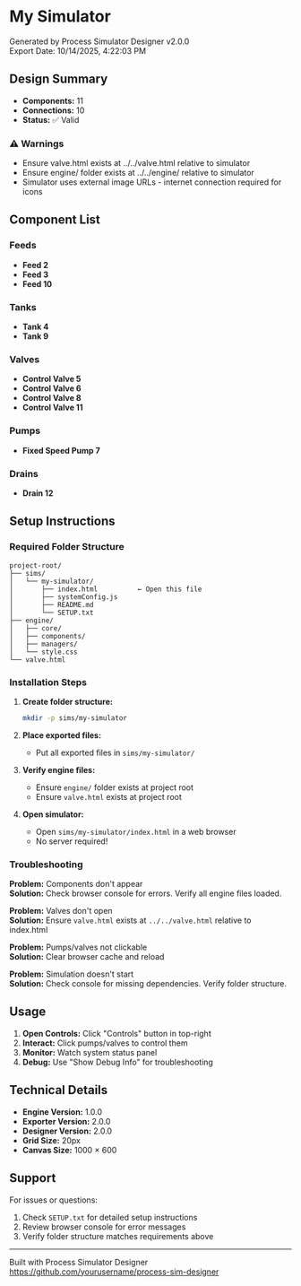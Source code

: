 # My Simulator

Generated by Process Simulator Designer v2.0.0  
Export Date: 10/14/2025, 4:22:03 PM

## Design Summary

- **Components:** 11
- **Connections:** 10
- **Status:** ✅ Valid


### ⚠️ Warnings
- Ensure valve.html exists at ../../valve.html relative to simulator
- Ensure engine/ folder exists at ../../engine/ relative to simulator
- Simulator uses external image URLs - internet connection required for icons


## Component List


### Feeds
- **Feed 2**
- **Feed 3**
- **Feed 10**


### Tanks
- **Tank 4**
- **Tank 9**


### Valves
- **Control Valve 5**
- **Control Valve 6**
- **Control Valve 8**
- **Control Valve 11**


### Pumps
- **Fixed Speed Pump 7**


### Drains
- **Drain 12**


## Setup Instructions

### Required Folder Structure

```
project-root/
├── sims/
│   └── my-simulator/
│       ├── index.html          ← Open this file
│       ├── systemConfig.js
│       ├── README.md
│       └── SETUP.txt
├── engine/
│   ├── core/
│   ├── components/
│   ├── managers/
│   └── style.css
└── valve.html
```

### Installation Steps

1. **Create folder structure:**
   ```bash
   mkdir -p sims/my-simulator
   ```

2. **Place exported files:**
   - Put all exported files in `sims/my-simulator/`

3. **Verify engine files:**
   - Ensure `engine/` folder exists at project root
   - Ensure `valve.html` exists at project root

4. **Open simulator:**
   - Open `sims/my-simulator/index.html` in a web browser
   - No server required!

### Troubleshooting

**Problem:** Components don't appear  
**Solution:** Check browser console for errors. Verify all engine files loaded.

**Problem:** Valves don't open  
**Solution:** Ensure `valve.html` exists at `../../valve.html` relative to index.html

**Problem:** Pumps/valves not clickable  
**Solution:** Clear browser cache and reload

**Problem:** Simulation doesn't start  
**Solution:** Check console for missing dependencies. Verify folder structure.

## Usage

1. **Open Controls:** Click "Controls" button in top-right
2. **Interact:** Click pumps/valves to control them
3. **Monitor:** Watch system status panel
4. **Debug:** Use "Show Debug Info" for troubleshooting

## Technical Details

- **Engine Version:** 1.0.0
- **Exporter Version:** 2.0.0
- **Designer Version:** 2.0.0
- **Grid Size:** 20px
- **Canvas Size:** 1000 × 600

## Support

For issues or questions:
1. Check `SETUP.txt` for detailed setup instructions
2. Review browser console for error messages
3. Verify folder structure matches requirements above

---

Built with Process Simulator Designer  
https://github.com/yourusername/process-sim-designer
